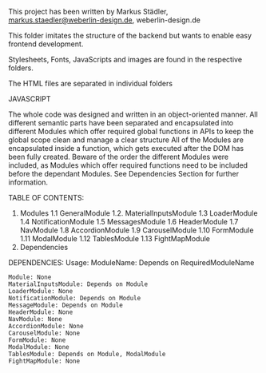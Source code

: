 This project has been written by Markus Städler, markus.staedler@weberlin-design.de, weberlin-design.de


This folder imitates the structure of the backend but wants to enable easy frontend development.

Stylesheets, Fonts, JavaScripts and images are found in the respective folders.

The HTML files are separated in individual folders




JAVASCRIPT

The whole code was designed and written in an object-oriented manner.
All different semantic parts have been separated and encapsulated into different Modules which offer required global functions in APIs to keep the global scope clean and manage a clear structure
All of the Modules are encapsulated inside a function, which gets executed after the DOM has been fully created.
Beware of the order the different Modules were included, as Modules which offer required functions need to be included before the dependant Modules. See Dependencies Section for further information.

TABLE OF CONTENTS:
1. Modules
   1.1 GeneralModule
   1.2. MaterialInputsModule
   1.3 LoaderModule
   1.4 NotificationModule
   1.5 MessagesModule
   1.6 HeaderModule
   1.7 NavModule
   1.8 AccordionModule
   1.9 CarouselModule
   1.10 FormModule
   1.11 ModalModule
   1.12 TablesModule
   1.13 FightMapModule
2. Dependencies

DEPENDENCIES:
Usage: ModuleName: Depends on RequiredModuleName

    Module: None
    MaterialInputsModule: Depends on Module
    LoaderModule: None
    NotificationModule: Depends on Module
    MessageModule: Depends on Module
    HeaderModule: None
    NavModule: None
    AccordionModule: None
    CarouselModule: None
    FormModule: None
    ModalModule: None
    TablesModule: Depends on Module, ModalModule
    FightMapModule: None